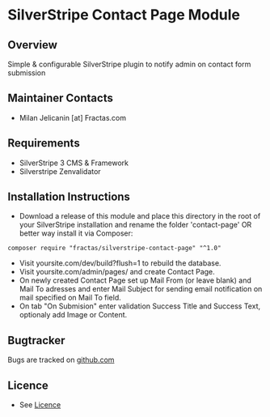 # SilverStripe Contact Page Module

## Overview
Simple & configurable SilverStripe plugin to notify admin on contact form submission


## Maintainer Contacts
*  Milan Jelicanin [at] Fractas.com


## Requirements
* SilverStripe 3 CMS & Framework
* Silverstripe Zenvalidator


## Installation Instructions

 * Download a release of this module and place this directory in the root of your SilverStripe installation and rename the folder 'contact-page' OR better way install it via Composer:
 ```
 composer require "fractas/silverstripe-contact-page" "^1.0"
 ``` 
 * Visit yoursite.com/dev/build?flush=1 to rebuild the database.
 * Visit yoursite.com/admin/pages/ and create Contact Page.
 * On newly created Contact Page set up Mail From (or leave blank) and Mail To adresses and enter Mail Subject for sending email notification on mail specified on Mail To field.
 * On tab "On Submision" enter validation Success Title and Success Text, optionaly add Image or Content.


## Bugtracker
Bugs are tracked on [github.com](https://github.com/fractaslabs/silverstripe-contact-page/issues)


## Licence
 * See [Licence](https://github.com/fractaslabs/silverstripe-contact-page/blob/master/LICENSE)

